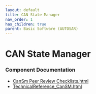 ```yaml
---
layout: default
title: CAN State Manager
nav_order: 1
has_children: true
parent: Basic Software (AUTOSAR)
---
```

# CAN State Manager
### Component Documentation

- [CanSm Peer Review Checklists.html](doc/CanSm%20Peer%20Review%20Checklists.html)
- [TechnicalReference_CanSM.html](doc/TechnicalReference_CanSM.html)

